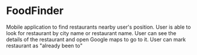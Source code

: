 # FoodFinder
Mobile application to find restaurants nearby user's position. User is able to look for restaurant by city name or restaurant name. User can see the details of the restaurant and open Google maps to go to it. User can mark restaurant as "already been to" 
